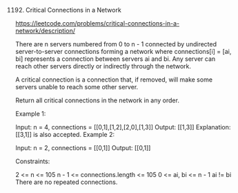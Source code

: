 1192. Critical Connections in a Network


https://leetcode.com/problems/critical-connections-in-a-network/description/


There are n servers numbered from 0 to n - 1 connected by undirected server-to-server connections forming a network where connections[i] = [ai, bi] represents a connection between servers ai and bi. Any server can reach other servers directly or indirectly through the network.

A critical connection is a connection that, if removed, will make some servers unable to reach some other server.

Return all critical connections in the network in any order.

 

Example 1:


Input: n = 4, connections = [[0,1],[1,2],[2,0],[1,3]]
Output: [[1,3]]
Explanation: [[3,1]] is also accepted.
Example 2:

Input: n = 2, connections = [[0,1]]
Output: [[0,1]]
 

Constraints:

2 <= n <= 105
n - 1 <= connections.length <= 105
0 <= ai, bi <= n - 1
ai != bi
There are no repeated connections.
